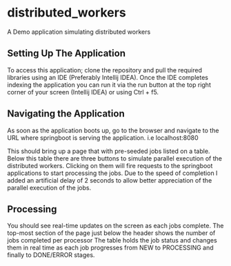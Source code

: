 # distributed_workers
A Demo application simulating distributed workers

## Setting Up The Application
To access this application; clone the repository and pull the required libraries using an IDE (Preferably Intellij IDEA).
Once the IDE completes indexing the application you can run it via the run button at the top right corner of your screen (Intellij IDEA) or using Ctrl + f5.

## Navigating the Application
As soon as the application boots up, go to the browser and navigate to the URL where springboot is serving the application. i.e 
localhost:8080

This should bring up a page that with pre-seeded jobs listed on a table.
Below this table there are three buttons to simulate parallel execution of the distributed workers.
Clicking on them will fire requests to the springboot applications to start processing the jobs.
Due to the speed of completion I added an artificial delay of 2 seconds to allow better appreciation of the parallel execution of the jobs.

## Processing
You should see real-time updates on the screen as each jobs complete.
The top-most section of the page just below the header shows the number of jobs completed per processor
The table holds the job status and changes them in real time as each job progresses from NEW to PROCESSING and finally to DONE/ERROR stages.

